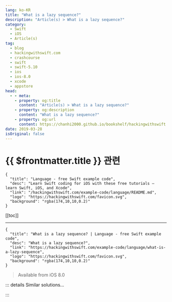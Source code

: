 ```yaml
---
lang: ko-KR
title: "What is a lazy sequence?"
description: "Article(s) > What is a lazy sequence?"
category:
  - Swift
  - iOS
  - Article(s)
tag: 
  - blog
  - hackingwithswift.com
  - crashcourse
  - swift
  - swift-5.10
  - ios
  - ios-8.0
  - xcode
  - appstore
head:
  - - meta:
    - property: og:title
      content: "Article(s) > What is a lazy sequence?"
    - property: og:description
      content: "What is a lazy sequence?"
    - property: og:url
      content: https://chanhi2000.github.io/bookshelf/hackingwithswift.com/example-code/language/what-is-a-lazy-sequence.html
date: 2019-03-28
isOriginal: false
---
```


# {{ $frontmatter.title }} 관련

```component VPCard
{
  "title": "Language - free Swift example code",
  "desc": "Learn Swift coding for iOS with these free tutorials – learn Swift, iOS, and Xcode",
  "link": "/hackingwithswift.com/example-code/language/README.md",
  "logo": "https://hackingwithswift.com/favicon.svg",
  "background": "rgba(174,10,10,0.2)"
}
```

[[toc]]

---

```component VPCard
{
  "title": "What is a lazy sequence? | Language - free Swift example code",
  "desc": "What is a lazy sequence?",
  "link": "https://hackingwithswift.com/example-code/language/what-is-a-lazy-sequence",
  "logo": "https://hackingwithswift.com/favicon.svg",
  "background": "rgba(174,10,10,0.2)"
}
```

> Available from iOS 8.0

<!-- TODO: 작성 -->

<!-- 
Lazy sequences are regular sequences where each item is computed on demand rather than up front. For example, consider this array of numbers:

```swift
let numbers = Array(1...100000)
```

That will hold 100,000 numbers. Now, if we wanted to double all those numbers, we’d write something like this:

```swift
let doubled = numbers.map { $0 * 2 }
```

That will cause Swift to double all 100,000 numbers, and sometimes that’s exactly what you want. However, if you know you intend to use only a handful of them, you can make the calculation lazy instead, like this:

```swift
let lazyDoubled = numbers.lazy.map { $0 * 2 }
```

Now that `map()` call won’t do any work up front – it just stores the original array (numbers 1 to 100,000) alongside the transformation closure (double each number). So, when you request item 5,000 it can calculate just that one for you and return it in a split second – a significant time saving.

-->

::: details Similar solutions…

<!--
/example-code/language/what-are-lazy-variables">What are lazy variables? 
/quick-start/swiftui/how-to-lazy-load-views-using-lazyvstack-and-lazyhstack">How to lazy load views using LazyVStack and LazyHStack 
/quick-start/concurrency/whats-the-difference-between-sequence-asyncsequence-and-asyncstream">What’s the difference between Sequence, AsyncSequence, and AsyncStream? 
/example-code/language/how-to-make-a-custom-sequence">How to make a custom sequence 
/quick-start/concurrency/how-to-convert-an-asyncsequence-into-a-sequence">How to convert an AsyncSequence into a Sequence</a>
-->

:::

